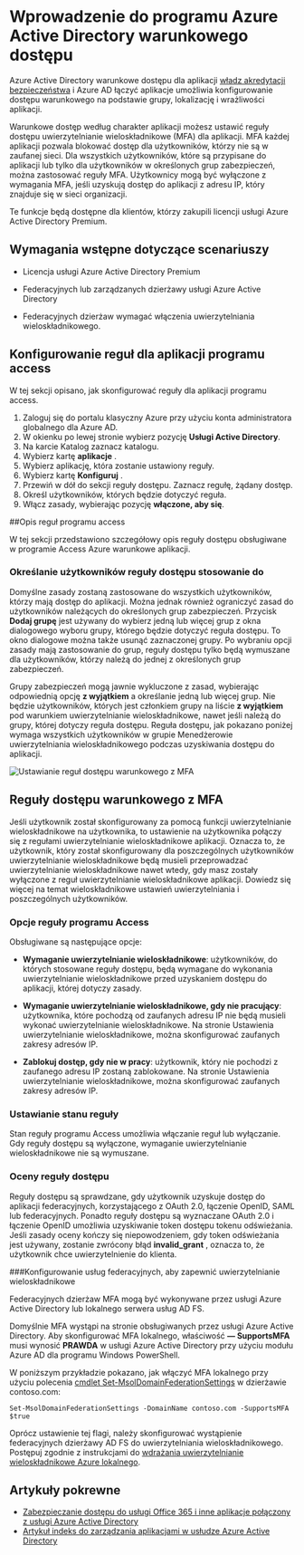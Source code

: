 <properties
    pageTitle="Azure dostępu warunkowego dla aplikacji władz akredytacji bezpieczeństwa | Microsoft Azure"
    description="Dostępu warunkowego w Azure AD umożliwia konfigurowanie uwierzytelnianie wieloskładnikowe każdej aplikacji programu access reguł i możliwość blokowania dostępu dla użytkowników spoza sieci zaufanych. "
    services="active-directory"
    documentationCenter=""
    authors="markusvi"
    manager="femila"
    editor=""/>

<tags
    ms.service="active-directory"
    ms.workload="identity"
    ms.tgt_pltfrm="na"
    ms.devlang="na"
    ms.topic="article"
    ms.date="09/26/2016"
    ms.author="markvi"/>

# <a name="getting-started-with-azure-active-directory-conditional-access"></a>Wprowadzenie do programu Azure Active Directory warunkowego dostępu

Azure Active Directory warunkowe dostępu dla aplikacji [władz akredytacji bezpieczeństwa](https://azure.microsoft.com/overview/what-is-saas/) i Azure AD łączyć aplikacje umożliwia konfigurowanie dostępu warunkowego na podstawie grupy, lokalizację i wrażliwości aplikacji. 

Warunkowe dostęp według charakter aplikacji możesz ustawić reguły dostępu uwierzytelnianie wieloskładnikowe (MFA) dla aplikacji. MFA każdej aplikacji pozwala blokować dostęp dla użytkowników, którzy nie są w zaufanej sieci. Dla wszystkich użytkowników, które są przypisane do aplikacji lub tylko dla użytkowników w określonych grup zabezpieczeń, można zastosować reguły MFA.  Użytkownicy mogą być wyłączone z wymagania MFA, jeśli uzyskują dostęp do aplikacji z adresu IP, który znajduje się w sieci organizacji.

Te funkcje będą dostępne dla klientów, którzy zakupili licencji usługi Azure Active Directory Premium.

## <a name="scenario-prerequisites"></a>Wymagania wstępne dotyczące scenariuszy
* Licencja usługi Azure Active Directory Premium

* Federacyjnych lub zarządzanych dzierżawy usługi Azure Active Directory

* Federacyjnych dzierżaw wymagać włączenia uwierzytelniania wieloskładnikowego.

## <a name="configure-per-application-access-rules"></a>Konfigurowanie reguł dla aplikacji programu access

W tej sekcji opisano, jak skonfigurować reguły dla aplikacji programu access.

1. Zaloguj się do portalu klasyczny Azure przy użyciu konta administratora globalnego dla Azure AD.
2. W okienku po lewej stronie wybierz pozycję **Usługi Active Directory**.
3. Na karcie Katalog zaznacz katalogu.
4. Wybierz kartę **aplikacje** .
5. Wybierz aplikację, która zostanie ustawiony reguły.
6. Wybierz kartę **Konfiguruj** .
7. Przewiń w dół do sekcji reguły dostępu. Zaznacz regułę, żądany dostęp.
8. Określ użytkowników, których będzie dotyczyć reguła.
9. Włącz zasady, wybierając pozycję **włączone, aby się**.

##<a name="understanding-access-rules"></a>Opis reguł programu access

W tej sekcji przedstawiono szczegółowy opis reguły dostępu obsługiwane w programie Access Azure warunkowe aplikacji.

### <a name="specifying-the-users-the-access-rules-apply-to"></a>Określanie użytkowników reguły dostępu stosowanie do

Domyślne zasady zostaną zastosowane do wszystkich użytkowników, którzy mają dostęp do aplikacji. Można jednak również ograniczyć zasad do użytkowników należących do określonych grup zabezpieczeń. Przycisk **Dodaj grupę** jest używany do wybierz jedną lub więcej grup z okna dialogowego wyboru grupy, którego będzie dotyczyć reguła dostępu. To okno dialogowe można także usunąć zaznaczonej grupy. Po wybraniu opcji zasady mają zastosowanie do grup, reguły dostępu tylko będą wymuszane dla użytkowników, którzy należą do jednej z określonych grup zabezpieczeń.

Grupy zabezpieczeń mogą jawnie wykluczone z zasad, wybierając odpowiednią opcję **z wyjątkiem** a określanie jedną lub więcej grup. Nie będzie użytkowników, których jest członkiem grupy na liście **z wyjątkiem** pod warunkiem uwierzytelnianie wieloskładnikowe, nawet jeśli należą do grupy, której dotyczy reguła dostępu.
Reguła dostępu, jak pokazano poniżej wymaga wszystkich użytkowników w grupie Menedżerowie uwierzytelniania wieloskładnikowego podczas uzyskiwania dostępu do aplikacji.

![Ustawianie reguł dostępu warunkowego z MFA](./media/active-directory-conditional-access-azuread-connected-apps/conditionalaccess-saas-apps.png)

## <a name="conditional-access-rules-with-mfa"></a>Reguły dostępu warunkowego z MFA
Jeśli użytkownik został skonfigurowany za pomocą funkcji uwierzytelnianie wieloskładnikowe na użytkownika, to ustawienie na użytkownika połączy się z regułami uwierzytelnianie wieloskładnikowe aplikacji. Oznacza to, że użytkownik, który został skonfigurowany dla poszczególnych użytkowników uwierzytelnianie wieloskładnikowe będą musieli przeprowadzać uwierzytelnianie wieloskładnikowe nawet wtedy, gdy masz zostały wyłączone z reguł uwierzytelnianie wieloskładnikowe aplikacji. Dowiedz się więcej na temat wieloskładnikowe ustawień uwierzytelniania i poszczególnych użytkowników.

### <a name="access-rule-options"></a>Opcje reguły programu Access
Obsługiwane są następujące opcje:

* **Wymaganie uwierzytelnianie wieloskładnikowe**: użytkowników, do których stosowane reguły dostępu, będą wymagane do wykonania uwierzytelnianie wieloskładnikowe przed uzyskaniem dostępu do aplikacji, której dotyczy zasady.

* **Wymaganie uwierzytelnianie wieloskładnikowe, gdy nie pracujący**: użytkownika, które pochodzą od zaufanych adresu IP nie będą musieli wykonać uwierzytelnianie wieloskładnikowe. Na stronie Ustawienia uwierzytelnianie wieloskładnikowe, można skonfigurować zaufanych zakresy adresów IP.

* **Zablokuj dostęp, gdy nie w pracy**: użytkownik, który nie pochodzi z zaufanego adresu IP zostaną zablokowane. Na stronie Ustawienia uwierzytelnianie wieloskładnikowe, można skonfigurować zaufanych zakresy adresów IP.

### <a name="setting-rule-status"></a>Ustawianie stanu reguły
Stan reguły programu Access umożliwia włączanie reguł lub wyłączanie. Gdy reguły dostępu są wyłączone, wymaganie uwierzytelnianie wieloskładnikowe nie są wymuszane.

### <a name="access-rule-evaluation"></a>Oceny reguły dostępu

Reguły dostępu są sprawdzane, gdy użytkownik uzyskuje dostęp do aplikacji federacyjnych, korzystającego z OAuth 2.0, łączenie OpenID, SAML lub federacyjnych. Ponadto reguły dostępu są wyznaczane OAuth 2.0 i łączenie OpenID umożliwia uzyskiwanie token dostępu tokenu odświeżania. Jeśli zasady oceny kończy się niepowodzeniem, gdy token odświeżania jest używany, zostanie zwrócony błąd **invalid_grant** , oznacza to, że użytkownik chce uwierzytelnienie do klienta.

###<a name="configure-federation-services-to-provide-multi-factor-authentication"></a>Konfigurowanie usług federacyjnych, aby zapewnić uwierzytelnianie wieloskładnikowe

Federacyjnych dzierżaw MFA mogą być wykonywane przez usługi Azure Active Directory lub lokalnego serwera usług AD FS.

Domyślnie MFA wystąpi na stronie obsługiwanych przez usługi Azure Active Directory. Aby skonfigurować MFA lokalnego, właściwość **— SupportsMFA** musi wynosić **PRAWDA** w usługi Azure Active Directory przy użyciu modułu Azure AD dla programu Windows PowerShell.

W poniższym przykładzie pokazano, jak włączyć MFA lokalnego przy użyciu polecenia [cmdlet Set-MsolDomainFederationSettings](https://msdn.microsoft.com/library/azure/dn194088.aspx) w dzierżawie contoso.com:

    Set-MsolDomainFederationSettings -DomainName contoso.com -SupportsMFA $true

Oprócz ustawienie tej flagi, należy skonfigurować wystąpienie federacyjnych dzierżawy AD FS do uwierzytelniania wieloskładnikowego. Postępuj zgodnie z instrukcjami do [wdrażania uwierzytelnianie wieloskładnikowe Azure lokalnego](../multi-factor-authentication/multi-factor-authentication-get-started-server.md).

## <a name="related-articles"></a>Artykuły pokrewne

- [Zabezpieczanie dostępu do usługi Office 365 i inne aplikacje połączony z usługi Azure Active Directory](active-directory-conditional-access.md)
- [Artykuł indeks do zarządzania aplikacjami w usłudze Azure Active Directory](active-directory-apps-index.md)
